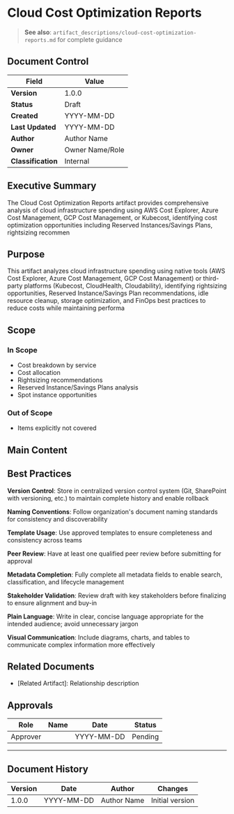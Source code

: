 # Cloud Cost Optimization Reports

> **See also**: `artifact_descriptions/cloud-cost-optimization-reports.md` for complete guidance

## Document Control

| Field | Value |
|-------|-------|
| **Version** | 1.0.0 |
| **Status** | Draft |
| **Created** | YYYY-MM-DD |
| **Last Updated** | YYYY-MM-DD |
| **Author** | Author Name |
| **Owner** | Owner Name/Role |
| **Classification** | Internal |

## Executive Summary

The Cloud Cost Optimization Reports artifact provides comprehensive analysis of cloud infrastructure spending using AWS Cost Explorer, Azure Cost Management, GCP Cost Management, or Kubecost, identifying cost optimization opportunities including Reserved Instances/Savings Plans, rightsizing recommen

## Purpose

This artifact analyzes cloud infrastructure spending using native tools (AWS Cost Explorer, Azure Cost Management, GCP Cost Management) or third-party platforms (Kubecost, CloudHealth, Cloudability), identifying rightsizing opportunities, Reserved Instance/Savings Plan recommendations, idle resource cleanup, storage optimization, and FinOps best practices to reduce costs while maintaining performa

## Scope

### In Scope

- Cost breakdown by service
- Cost allocation
- Rightsizing recommendations
- Reserved Instance/Savings Plans analysis
- Spot instance opportunities

### Out of Scope

- Items explicitly not covered

## Main Content

<!-- Provide detailed content specific to this artifact type -->
<!-- Refer to the artifact description for required sections -->

## Best Practices

**Version Control**: Store in centralized version control system (Git, SharePoint with versioning, etc.) to maintain complete history and enable rollback

**Naming Conventions**: Follow organization's document naming standards for consistency and discoverability

**Template Usage**: Use approved templates to ensure completeness and consistency across teams

**Peer Review**: Have at least one qualified peer review before submitting for approval

**Metadata Completion**: Fully complete all metadata fields to enable search, classification, and lifecycle management

**Stakeholder Validation**: Review draft with key stakeholders before finalizing to ensure alignment and buy-in

**Plain Language**: Write in clear, concise language appropriate for the intended audience; avoid unnecessary jargon

**Visual Communication**: Include diagrams, charts, and tables to communicate complex information more effectively

## Related Documents

- [Related Artifact]: Relationship description

## Approvals

| Role | Name | Date | Status |
|------|------|------|--------|
| Approver | | YYYY-MM-DD | Pending |

---

## Document History

| Version | Date | Author | Changes |
|---------|------|--------|---------|
| 1.0.0 | YYYY-MM-DD | Author Name | Initial version |
